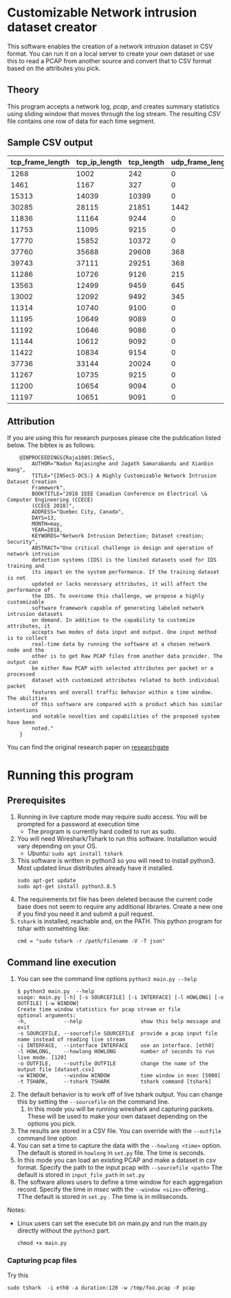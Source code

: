 # Customizable Network intrusion dataset creator
This software enables the creation of a network intrusion dataset in CSV format. You can run it on a local server to create
your own dataset or use this to read a PCAP from another source and convert that to CSV format based on the attributes you pick.

## Theory
This program accepts a network log, _pcap_, and creates summary statistics using sliding window that moves through the log stream.
The resulting _CSV_ file contains one row of data for each time segment.

## Sample CSV output

| tcp_frame_length | tcp_ip_length | tcp_length | udp_frame_length | udp_ip_length | udp_length | arp_frame_length | src_length | dst_length | num_tls | num_http | num_ftp | num_ssh | num_smtp | num_dhcp | num_dns | num_tcp | num_udp | num_arp | connection_pairs | num_ports | num_packets |
| - | - | - | - | - | - | - | - | - | - | - | - | - | - | - | - | - | - | - | - | - | - |
| 1268 | 1002 | 242 | 0 | 0 | 0 | 0 | 0 | 0 | 0 | 0 | 0 | 0 | 0 | 0 | 0 | 19 | 0 | 0 | 1 | 3 | 19 |
| 1461 | 1167 | 327 | 0 | 0 | 0 | 0 | 0 | 0 | 0 | 0 | 0 | 0 | 0 | 0 | 0 | 21 | 0 | 0 | 1 | 3 | 21 |
| 15313 | 14039 | 10399 | 0 | 0 | 0 | 0 | 0 | 0 | 0 | 0 | 0 | 0 | 0 | 0 | 0 | 91 | 0 | 0 | 1 | 3 | 91 |
| 30285 | 28115 | 21851 | 1442 | 1330 | 1170 | 0 | 1330 | 1170 | 14 | 0 | 0 | 0 | 0 | 0 | 8 | 155 | 8 | 0 | 2 | 9 | 163 |
| 11836 | 11164 | 9244 | 0 | 0 | 0 | 0 | 0 | 0 | 0 | 0 | 0 | 0 | 0 | 0 | 0 | 48 | 0 | 0 | 1 | 3 | 48 |
| 11753 | 11095 | 9215 | 0 | 0 | 0 | 0 | 0 | 0 | 0 | 0 | 0 | 0 | 0 | 0 | 0 | 47 | 0 | 0 | 1 | 3 | 47 |
| 17770 | 15852 | 10372 | 0 | 0 | 0 | 0 | 0 | 0 | 0 | 0 | 0 | 0 | 0 | 0 | 0 | 137 | 0 | 0 | 1 | 3 | 137 |
| 37760 | 35688 | 29608 | 368 | 312 | 232 | 0 | 312 | 232 | 0 | 1 | 0 | 0 | 0 | 0 | 4 | 148 | 4 | 0 | 2 | 7 | 152 |
| 39743 | 37111 | 29251 | 368 | 312 | 232 | 0 | 312 | 232 | 3 | 0 | 0 | 0 | 0 | 0 | 4 | 188 | 4 | 0 | 2 | 7 | 192 |
| 11286 | 10726 | 9126 | 215 | 201 | 181 | 0 | 201 | 181 | 0 | 1 | 0 | 0 | 0 | 0 | 0 | 40 | 1 | 0 | 2 | 5 | 41 |
| 13563 | 12499 | 9459 | 645 | 603 | 543 | 0 | 603 | 543 | 0 | 3 | 0 | 0 | 0 | 0 | 0 | 76 | 3 | 0 | 2 | 5 | 79 |
| 13002 | 12092 | 9492 | 345 | 289 | 209 | 0 | 289 | 209 | 0 | 0 | 0 | 0 | 0 | 0 | 4 | 65 | 4 | 0 | 1 | 5 | 69 |
| 11314 | 10740 | 9100 | 0 | 0 | 0 | 0 | 0 | 0 | 0 | 0 | 0 | 0 | 0 | 0 | 0 | 41 | 0 | 0 | 1 | 3 | 41 |
| 11195 | 10649 | 9089 | 0 | 0 | 0 | 0 | 0 | 0 | 0 | 0 | 0 | 0 | 0 | 0 | 0 | 39 | 0 | 0 | 1 | 3 | 39 |
| 11192 | 10646 | 9086 | 0 | 0 | 0 | 0 | 0 | 0 | 0 | 0 | 0 | 0 | 0 | 0 | 0 | 39 | 0 | 0 | 1 | 3 | 39 |
| 11144 | 10612 | 9092 | 0 | 0 | 0 | 0 | 0 | 0 | 0 | 0 | 0 | 0 | 0 | 0 | 0 | 38 | 0 | 0 | 1 | 3 | 38 |
| 11422 | 10834 | 9154 | 0 | 0 | 0 | 0 | 0 | 0 | 0 | 0 | 0 | 0 | 0 | 0 | 0 | 42 | 0 | 0 | 1 | 3 | 42 |
| 37736 | 33144 | 20024 | 0 | 0 | 0 | 0 | 0 | 0 | 0 | 0 | 0 | 0 | 0 | 0 | 0 | 328 | 0 | 0 | 1 | 3 | 328 |
| 11267 | 10735 | 9215 | 0 | 0 | 0 | 0 | 0 | 0 | 0 | 0 | 0 | 0 | 0 | 0 | 0 | 38 | 0 | 0 | 1 | 3 | 38 |
| 11200 | 10654 | 9094 | 0 | 0 | 0 | 0 | 0 | 0 | 0 | 0 | 0 | 0 | 0 | 0 | 0 | 39 | 0 | 0 | 1 | 3 | 39 |
| 11197 | 10651 | 9091 | 0 | 0 | 0 | 0 | 0 | 0 | 0 | 0 | 0 | 0 | 0 | 0 | 0 | 39 | 0 | 0 | 1 | 3 | 39 |

## Attribution
If you are using this for research purposes please cite the publication listed below. The bibtex is as follows. 

```
    @INPROCEEDINGS{Raja1805:INSecS,
        AUTHOR="Nadun Rajasinghe and Jagath Samarabandu and Xianbin Wang",
        TITLE="{INSecS-DCS:} A Highly Customizable Network Intrusion Dataset Creation
        Framework",
        BOOKTITLE="2018 IEEE Canadian Conference on Electrical \& Computer Engineering (CCECE)
        (CCECE 2018)",
        ADDRESS="Quebec City, Canada",
        DAYS=13,
        MONTH=may,
        YEAR=2018,
        KEYWORDS="Network Intrusion Detection; Dataset creation; Security",
        ABSTRACT="One critical challenge in design and operation of network intrusion
        detection systems (IDS) is the limited datasets used for IDS training and
        its impact on the system performance. If the training dataset is not
        updated or lacks necessary attributes, it will affect the performance of
        the IDS. To overcome this challenge, we propose a highly customizable
        software framework capable of generating labeled network intrusion datasets
        on demand. In addition to the capability to customize attributes, it
        accepts two modes of data input and output. One input method is to collect
        real-time data by running the software at a chosen network node and the
        other is to get Raw PCAP files from another data provider. The output can
        be either Raw PCAP with selected attributes per packet or a processed
        dataset with customized attributes related to both individual packet
        features and overall traffic behavior within a time window. The abilities
        of this software are compared with a product which has similar intentions
        and notable novelties and capabilities of the proposed system have been
        noted."
    }
```
You can find the original research paper on [researchgate](https://www.researchgate.net/profile/Nadun-Rajasinghe/project/A-customizable-Network-Intrusion-Detection-dataset-creating-framework/attachment/5aff08f8b53d2f63c3ccae32/AS:627686015766528@1526663416701/download/1570426776.pdf?context=ProjectUpdatesLog)

# Running this program 

## Prerequisites

1. Running in live capture mode may require *sudo* access.  You will be prompted for a password at execution time
    * The program is currently hard coded to run as sudo.
1. You will need Wireshark/Tshark to run this software. Installation would vary depending on your OS.
    * Ubuntu: `sudo apt install tshark`
1. This software is written in python3 so you will need to install python3. Most updated linux distributes already have it installed.
    ```
    sudo apt-get update
    sudo apt-get install python3.8.5
    ```
1. The requirements.txt file has been deleted because the current code base does not seem to require any additional libraries. Create a new one if you find you need it and submit a pull request.
1. `tshark` is installed, reachable and, on the PATH.  This python program for tshar with somehting like:
    ```
    cmd = "sudo tshark -r /path/filename -V -T json"
    ```

## Command line execution
1. You can see the command line options `python3 main.py --help`
    ```
    $ python3 main.py  --help
    usage: main.py [-h] [-s SOURCEFILE] [-i INTERFACE] [-l HOWLONG] [-o OUTFILE] [-w WINDOW]
    Create time window statistics for pcap stream or file
    optional arguments:
    -h,            --help                   show this help message and exit
    -s SOURCEFILE, --sourcefile SOURCEFILE  provide a pcap input file name instead of reading live stream
    -i INTERFACE,  --interface INTERFACE    use an interface. [eth0]
    -l HOWLONG,    --howlong HOWLONG        number of seconds to run live mode. [120]
    -o OUTFILE,    --outfile OUTFILE        change the name of the output file [dataset.csv]
    -w WINDOW,     --window WINDOW          time window in msec [5000]
    -t TSHARK,     --tshark TSHARK          tshark command [tshark]
    ```
1. The default behavior is to work off of live tshark output. You can change this by setting the `--sourcefile` on the command line.
    1. In this mode you will be running wireshark and capturing packets. These will be used to make your own dataset depending on the options you pick. 
1. The results are stored in a CSV file.  You can override with the `--outfile` command line option
1. You can set a time to capture the data with the `--howlong <time>` option. The default is stored in `howlong` in `set.py` file. The time is seconds. 
1. In this mode you can load an existing PCAP and make a dataset in csv format. Specify the path to the input pcap with `--sourcefile <path>` The default is stored in `input_file_path` in `set.py`
1. The software allows users to define a time window for each aggregation record. Specify the time in _msec_ with the `--window <size>` offering.. TThe default is stored in  `set.py` . The time is in milliseconds. 

Notes:
* Linux users can set the execute bit on main.py and run the main.py directly without the `python3` part.
    ```
    chmod +x main.py
    ```
    
### Capturing pcap files
Try this
```
sudo tshark  -i eth0 -a duration:120 -w /tmp/foo.pcap -F pcap
```
